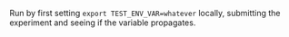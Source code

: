 Run by first setting `export TEST_ENV_VAR=whatever` locally, submitting the experiment and seeing if the variable propagates.
